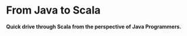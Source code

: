 From Java to Scala
======================

**Quick drive through Scala from the perspective of Java Programmers.**





